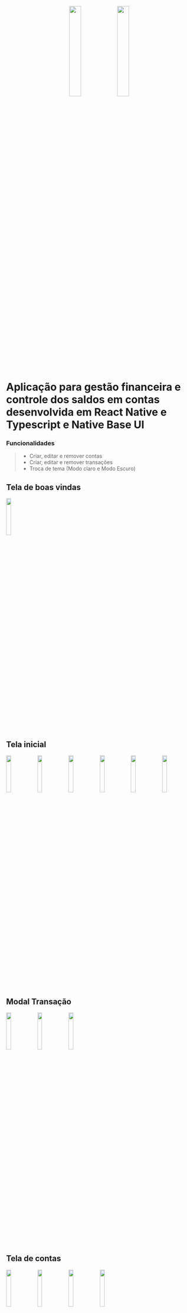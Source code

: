 <div align="center">
  <img src="https://github.com/MrNaceja/e-conomize-mobile/assets/71296941/c414b5fb-3320-46ab-a278-b2794c41fac1" width="25%">
  <img src="https://github.com/MrNaceja/e-conomize-mobile/assets/71296941/a0aea924-1110-40b9-8089-c4d613b33052" width="25%">
</div>


# Aplicação para gestão financeira e controle dos saldos em contas desenvolvida em React Native e Typescript e Native Base UI

### Funcionalidades
> * Criar, editar e remover contas
> * Criar, editar e remover transações
> * Troca de tema (Modo claro e Modo Escuro)

## Tela de boas vindas

<img src="https://github.com/MrNaceja/e-conomize-mobile/assets/71296941/bec99983-bc3f-4782-9cd5-f628e6d73e47" width="16%">

## Tela inicial
<div>
  <img src="https://github.com/MrNaceja/e-conomize-mobile/assets/71296941/e392e2d6-e212-4077-a9c3-b3a413a67c51" width="16%">
  <img src="https://github.com/MrNaceja/e-conomize-mobile/assets/71296941/5568421a-deb4-4dfd-8c0c-be217fc43ae1" width="16%">
  <img src="https://github.com/MrNaceja/e-conomize-mobile/assets/71296941/cf89d05e-6996-4f3a-8776-b4644516a4a2" width="16%">
  <img src="https://github.com/MrNaceja/e-conomize-mobile/assets/71296941/f5b0c48c-94a8-4419-8f54-6e09b06b7553" width="16%">
  <img src="https://github.com/MrNaceja/e-conomize-mobile/assets/71296941/450c6a2e-83c5-450e-aa86-e8705549a729" width="16%">
  <img src="https://github.com/MrNaceja/e-conomize-mobile/assets/71296941/fd78f21a-2fe4-4d45-b898-4fc89aa12949" width="16%">
</div>

## Modal Transação
<img src="https://github.com/MrNaceja/e-conomize-mobile/assets/71296941/24fa3c27-815b-45af-9040-51f0e6944481" width="16%">
<img src="https://github.com/MrNaceja/e-conomize-mobile/assets/71296941/d7045391-6c0d-4540-94dc-0b4ef8199b32" width="16%">
<img src="https://github.com/MrNaceja/e-conomize-mobile/assets/71296941/de781433-89b7-47fb-bcb4-a99927f95059" width="16%">

## Tela de contas
<div>
  <img src="https://github.com/MrNaceja/e-conomize-mobile/assets/71296941/24891ba8-fb54-48c4-884d-8b1028a6400b" width="16%">
  <img src="https://github.com/MrNaceja/e-conomize-mobile/assets/71296941/827b405b-9363-465f-8df4-0c0a5f217908" width="16%">
  <img src="https://github.com/MrNaceja/e-conomize-mobile/assets/71296941/08b0ce09-5adb-48ce-ba27-5f13e27781b3" width="16%">
  <img src="https://github.com/MrNaceja/e-conomize-mobile/assets/71296941/16ed222b-b2cd-4892-be2d-0b5d0e083159" width="16%">
</div>

## Modal Conta
<div>
  <img src="https://github.com/MrNaceja/e-conomize-mobile/assets/71296941/b55c93a5-bc53-4de4-a9b6-b264ccd1a3af" width="16%">
  <img src="https://github.com/MrNaceja/e-conomize-mobile/assets/71296941/c725d836-55d1-4407-a362-26c861ffdc2b" width="16%">
  <img src="https://github.com/MrNaceja/e-conomize-mobile/assets/71296941/aba9edf3-6dc5-4b7c-ad30-814746a1a679" width="16%">
  <img src="https://github.com/MrNaceja/e-conomize-mobile/assets/71296941/d54494f9-e6a0-4258-adef-dd23e506d673" width="16%">
</div>



